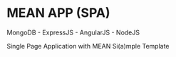 # MEAN APP (SPA)
MongoDB - ExpressJS - AngularJS - NodeJS

Single Page Application with MEAN Si(a)mple Template
